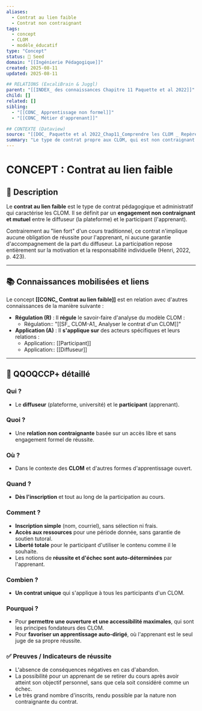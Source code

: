 ```yaml
---
aliases:
  - Contrat au lien faible
  - Contrat non contraignant
tags:
  - concept
  - CLOM
  - modèle_éducatif
type: "Concept"
status: 🌱 Seed
domain: "[[Ingénierie Pédagogique]]"
created: 2025-08-11
updated: 2025-08-11

## RELATIONS (ExcaliBrain & Juggl)
parent: "[[INDEX_ des connaissances Chapitre 11 Paquette et al 2022]]"
child: []
related: []
sibling:
  - "[[CONC_ Apprentissage non formel]]"
  - "[[CONC_ Métier d'apprenant]]"

## CONTEXTE (Dataview)
source: "[[DOC_ Paquette et al 2022_Chap11_Comprendre les CLOM _ Repères pour aborder leur conception]]"
summary: "Le type de contrat propre aux CLOM, qui est non contraignant tant pour le diffuseur que pour le participant, et où la réussite est auto-déterminée."
---
```


# CONCEPT : Contrat au lien faible

## 📌 Description
Le **contrat au lien faible** est le type de contrat pédagogique et administratif qui caractérise les CLOM. Il se définit par un **engagement non contraignant et mutuel** entre le diffuseur (la plateforme) et le participant (l'apprenant).

Contrairement au "lien fort" d'un cours traditionnel, ce contrat n'implique aucune obligation de réussite pour l'apprenant, ni aucune garantie d'accompagnement de la part du diffuseur. La participation repose entièrement sur la motivation et la responsabilité individuelle (Henri, 2022, p. 423).

---
## 📚 Connaissances mobilisées et liens
Le concept **[[CONC_ Contrat au lien faible]]** est en relation avec d'autres connaissances de la manière suivante :

- **Régulation (R)** : Il **régule** le savoir-faire d'analyse du modèle CLOM :
    - Régulation:: "[[SF_ CLOM-A1_ Analyser le contrat d'un CLOM]]"
- **Application (A)** : Il **s'applique sur** des acteurs spécifiques et leurs relations :
    - Application:: [[Participant]]
    - Application:: [[Diffuseur]]

---

## 🔎 QQOQCCP+ détaillé

### Qui ?
- Le **diffuseur** (plateforme, université) et le **participant** (apprenant).

### Quoi ?
- Une **relation non contraignante** basée sur un accès libre et sans engagement formel de réussite.

### Où ?
- Dans le contexte des **CLOM** et d'autres formes d'apprentissage ouvert.

### Quand ?
- **Dès l'inscription** et tout au long de la participation au cours.

### Comment ?
- **Inscription simple** (nom, courriel), sans sélection ni frais.
- **Accès aux ressources** pour une période donnée, sans garantie de soutien tutoral.
- **Liberté totale** pour le participant d'utiliser le contenu comme il le souhaite.
- Les notions de **réussite et d'échec sont auto-déterminées** par l'apprenant.

### Combien ?
- **Un contrat unique** qui s'applique à tous les participants d'un CLOM.

### Pourquoi ?
- Pour **permettre une ouverture et une accessibilité maximales**, qui sont les principes fondateurs des CLOM.
- Pour **favoriser un apprentissage auto-dirigé**, où l'apprenant est le seul juge de sa propre réussite.

### ✅ Preuves / Indicateurs de réussite
- L'absence de conséquences négatives en cas d'abandon.
- La possibilité pour un apprenant de se retirer du cours après avoir atteint son objectif personnel, sans que cela soit considéré comme un échec.
- Le très grand nombre d'inscrits, rendu possible par la nature non contraignante du contrat.